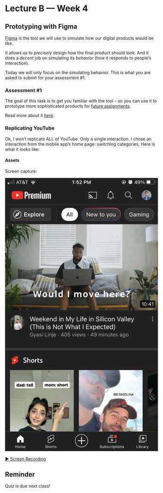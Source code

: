 # Lecture B — Week 4

## Prototyping with Figma

[Figma](https://www.figma.com/) is the tool we will use to simulate how our digital products would be like.

It allows us to *precisely* design how the final product should look. And it does a *decent* job on simulating its *behavior* (how it responds to people’s interaction).

Today we will only focus on the simulating behavior. This is what you are asked to submit for your assessment #1.

### Assessment #1

The goal of this task is to get you familiar with the tool – so you can use it to prototype more sophisticated products for [future assignments](../../#assignments).

Read more about it [here](../../Assignments/assessment-1.pdf).

### Replicating YouTube

Ok, I won’t replicate ALL of YouTube. Only a single interaction. I chose an interaction from the mobile app’s home page: switching categories. Here is what it looks like:

#### Assets

Screen capture:

![](../../../../media/youtube-screen-capture.png)

[▶️ Screen Recording](../../../../media/youtube-screen-recording.mp4)

## Reminder

Quiz is due next class!
